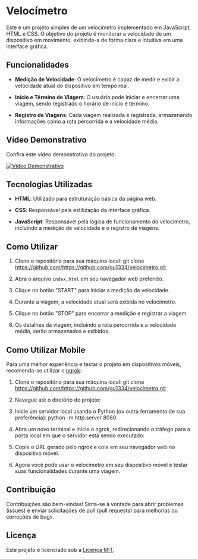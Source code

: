 # Velocímetro

Este é um projeto simples de um velocímetro implementado em JavaScript, HTML e CSS. O objetivo do projeto é monitorar a velocidade de um dispositivo em movimento, exibindo-a de forma clara e intuitiva em uma interface gráfica.

## Funcionalidades

- **Medição de Velocidade**: O velocímetro é capaz de medir e exibir a velocidade atual do dispositivo em tempo real.

- **Início e Término de Viagem**: O usuário pode iniciar e encerrar uma viagem, sendo registrado o horário de início e término.

- **Registro de Viagens**: Cada viagem realizada é registrada, armazenando informações como a rota percorrida e a velocidade média.

## Vídeo Demonstrativo

Confira este vídeo demonstrativo do projeto:

[![Vídeo Demonstrativo](https://img.youtube.com/vi/VIDEO_ID/maxresdefault.jpg)](https://www.youtube.com/watch?v=VIDEO_ID)

## Tecnologias Utilizadas

- **HTML**: Utilizado para estruturação básica da página web.

- **CSS**: Responsável pela estilização da interface gráfica.

- **JavaScript**: Responsável pela lógica de funcionamento do velocímetro, incluindo a medição de velocidade e o registro de viagens.

## Como Utilizar

1. Clone o repositório para sua máquina local: git clone https://github.com/https://github.com/gu1334/velocimetro.git

2. Abra o arquivo `index.html` em seu navegador web preferido.

3. Clique no botão "START" para iniciar a medição da velocidade.

4. Durante a viagem, a velocidade atual será exibida no velocímetro.

5. Clique no botão "STOP" para encerrar a medição e registrar a viagem.

6. Os detalhes da viagem, incluindo a rota percorrida e a velocidade média, serão armazenados e exibidos.

## Como Utilizar Mobile

Para uma melhor experiência e testar o projeto em dispositivos móveis, recomenda-se utilizar o [ngrok](https://ngrok.com/):

1. Clone o repositório para sua máquina local: git clone https://github.com/https://github.com/gu1334/velocimetro.git

2. Navegue até o diretório do projeto:


3. Inicie um servidor local usando o Python (ou outra ferramenta de sua preferência): python -m http.server 8080


4. Abra um novo terminal e inicie o ngrok, redirecionando o tráfego para a porta local em que o servidor está sendo executado:


5. Copie o URL gerado pelo ngrok e cole em seu navegador web no dispositivo móvel.

6. Agora você pode usar o velocímetro em seu dispositivo móvel e testar suas funcionalidades durante uma viagem.

## Contribuição

Contribuições são bem-vindas! Sinta-se à vontade para abrir problemas (issues) e enviar solicitações de pull (pull requests) para melhorias ou correções de bugs.

## Licença

Este projeto é licenciado sob a [Licença MIT](LICENSE).

